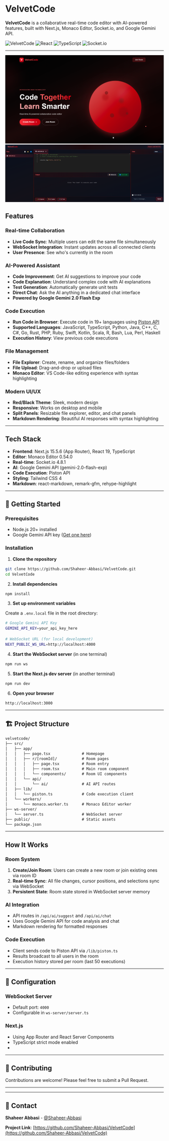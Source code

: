 # VelvetCode

**VelvetCode** is a collaborative real-time code editor with AI-powered features, built with Next.js, Monaco Editor, Socket.io, and Google Gemini API.

![VelvetCode](https://img.shields.io/badge/Next.js-15.5.6-black?style=flat-square&logo=next.js)
![React](https://img.shields.io/badge/React-19.1.0-blue?style=flat-square&logo=react)
![TypeScript](https://img.shields.io/badge/TypeScript-5-blue?style=flat-square&logo=typescript)
![Socket.io](https://img.shields.io/badge/Socket.io-4.8.1-black?style=flat-square&logo=socket.io)

---

![Home Page Picture](velvetcode-frontpage.png)
![Chat Room Picture](velvetcode-chatroom.png)

## Features

### **Real-time Collaboration**
- **Live Code Sync**: Multiple users can edit the same file simultaneously
- **WebSocket Integration**: Instant updates across all connected clients
- **User Presence**: See who's currently in the room

### **AI-Powered Assistant**
- **Code Improvement**: Get AI suggestions to improve your code
- **Code Explanation**: Understand complex code with AI explanations
- **Test Generation**: Automatically generate unit tests
- **Direct Chat**: Ask the AI anything in a dedicated chat interface
- **Powered by Google Gemini 2.0 Flash Exp**

### **Code Execution**
- **Run Code in Browser**: Execute code in 19+ languages using [Piston API](https://github.com/engineer-man/piston)
- **Supported Languages**: JavaScript, TypeScript, Python, Java, C++, C, C#, Go, Rust, PHP, Ruby, Swift, Kotlin, Scala, R, Bash, Lua, Perl, Haskell
- **Execution History**: View previous code executions

### **File Management**
- **File Explorer**: Create, rename, and organize files/folders
- **File Upload**: Drag-and-drop or upload files
- **Monaco Editor**: VS Code-like editing experience with syntax highlighting

### **Modern UI/UX**
- **Red/Black Theme**: Sleek, modern design
- **Responsive**: Works on desktop and mobile
- **Split Panels**: Resizable file explorer, editor, and chat panels
- **Markdown Rendering**: Beautiful AI responses with syntax highlighting

---

## Tech Stack

- **Frontend**: Next.js 15.5.6 (App Router), React 19, TypeScript
- **Editor**: Monaco Editor 0.54.0
- **Real-time**: Socket.io 4.8.1
- **AI**: Google Gemini API (gemini-2.0-flash-exp)
- **Code Execution**: Piston API
- **Styling**: Tailwind CSS 4
- **Markdown**: react-markdown, remark-gfm, rehype-highlight

---

## 🚀 Getting Started

### Prerequisites
- Node.js 20+ installed
- Google Gemini API key ([Get one here](https://aistudio.google.com/app/apikey))

### Installation

1. **Clone the repository**
```bash
git clone https://github.com/Shaheer-Abbasi/VelvetCode.git
cd VelvetCode
```

2. **Install dependencies**
```bash
npm install
```

3. **Set up environment variables**

Create a `.env.local` file in the root directory:
```bash
# Google Gemini API Key
GEMINI_API_KEY=your_api_key_here

# WebSocket URL (for local development)
NEXT_PUBLIC_WS_URL=http://localhost:4000
```

4. **Start the WebSocket server** (in one terminal)
```bash
npm run ws
```

5. **Start the Next.js dev server** (in another terminal)
```bash
npm run dev
```

6. **Open your browser**
```
http://localhost:3000
```
---

## 🏗️ Project Structure

```
velvetcode/
├── src/
│   ├── app/
│   │   ├── page.tsx              # Homepage
│   │   ├── r/[roomId]/           # Room pages
│   │   │   ├── page.tsx          # Room entry
│   │   │   ├── room.tsx          # Main room component
│   │   │   └── components/       # Room UI components
│   │   └── api/
│   │       └── ai/               # AI API routes
│   ├── lib/
│   │   └── piston.ts             # Code execution client
│   └── workers/
│       └── monaco.worker.ts      # Monaco Editor worker
├── ws-server/
│   └── server.ts                 # WebSocket server
├── public/                       # Static assets
└── package.json
```

---

## How It Works

### Room System
1. **Create/Join Room**: Users can create a new room or join existing ones via room ID
2. **Real-time Sync**: All file changes, cursor positions, and selections sync via WebSocket
3. **Persistent State**: Room state stored in WebSocket server memory

### AI Integration
- API routes in `/api/ai/suggest` and `/api/ai/chat`
- Uses Google Gemini API for code analysis and chat
- Markdown rendering for formatted responses

### Code Execution
- Client sends code to Piston API via `/lib/piston.ts`
- Results broadcast to all users in the room
- Execution history stored per room (last 50 executions)

---

## 🔧 Configuration

### WebSocket Server
- Default port: `4000`
- Configurable in `ws-server/server.ts`

### Next.js
- Using App Router and React Server Components
- TypeScript strict mode enabled
- 
---

## 🤝 Contributing

Contributions are welcome! Please feel free to submit a Pull Request.

---

---

## 📧 Contact

**Shaheer Abbasi** - [@Shaheer-Abbasi](https://github.com/Shaheer-Abbasi)

**Project Link**: [https://github.com/Shaheer-Abbasi/VelvetCode](https://github.com/Shaheer-Abbasi/VelvetCode)
